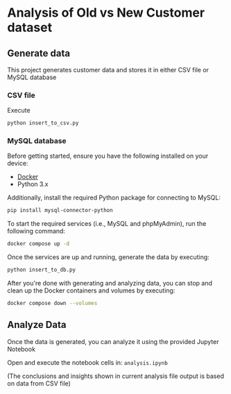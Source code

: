 # Analysis of Old vs New Customer dataset

## Generate data
This project generates customer data and stores it in either CSV file or MySQL database

### CSV file
Execute
```bash
python insert_to_csv.py
```

### MySQL database

Before getting started, ensure you have the following installed on your device:

- [Docker](https://www.docker.com/)
- Python 3.x

Additionally, install the required Python package for connecting to MySQL:

```bash
pip install mysql-connector-python
```
To start the required services (i.e., MySQL and phpMyAdmin), run the following command:

```bash
docker compose up -d
```

Once the services are up and running, generate the data by executing:

```bash
python insert_to_db.py
```

After you're done with generating and analyzing data, you can stop and clean up the Docker containers and volumes by executing:

```bash
docker compose down --volumes
```

## Analyze Data
Once the data is generated, you can analyze it using the provided Jupyter Notebook

Open and execute the notebook cells in: `analysis.ipynb`

(The conclusions and insights shown in current analysis file output is based on data from CSV file)